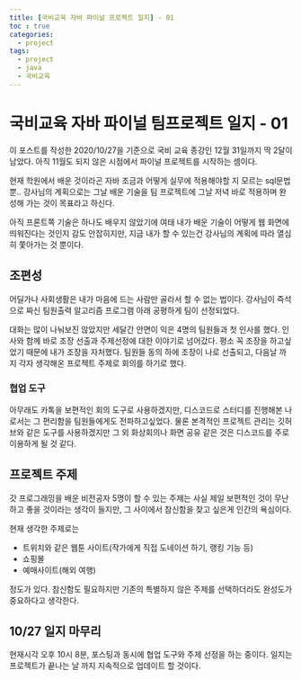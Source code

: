 ```yaml
---
title: [국비교육 자바 파이널 프로젝트 일지] - 01
toc : true
categories:
  - project
tags:
  - project
  - java
  - 국비교육
---
```


# 국비교육 자바 파이널 팀프로젝트 일지 - 01

이 포스트를 작성한 2020/10/27을 기준으로 국비 교육 종강인 12월 31일까지 딱 2달이 남았다. 아직 11월도 되지 않은 시점에서 파이널 프로젝트를 시작하는 셈이다. 

현재 학원에서 배운 것이라곤 자바 조금과 어떻게 실무에 적용해야할 지 모르는 sql문법 뿐.. 강사님의 계획으로는 그날 배운 기술을 팀 프로젝트에 그날 저녁 바로 적용하며 완성해 가는 것이 목표라고 하신다. 

아직 프론트쪽 기술은 하나도 배우지 않았기에 여태 내가 배운 기술이 어떻게 웹 화면에 띄워진다는 것인지 감도 안잡히지만, 지금 내가 할 수 있는건 강사님의 계획에 따라 열심히 쫓아가는 것 뿐이다.



## 조편성

어딜가나 사회생활은 내가 마음에 드는 사람만 골라서 할 수 없는 법이다. 강사님이 즉석으로 짜신 팀원출력 알고리즘 프로그램 아래 공평하게 팀이 선정되었다. 

대화는 많이 나눠보진 않았지만 세달간 안면이 익은 4명의 팀원들과 첫 인사를 했다. 인사와 함께 바로 조장 선출과 주제선정에 대한 이야기로 넘어갔다. 평소 꼭 조장을 하고싶었기 때문에 내가 조장을 자처했다. 팀원들 동의 하에 조장이 나로 선출되고, 다음날 까지 각자 생각해온 프로젝트 주제로 회의를 하기로 했다. 



### 협업 도구

아무래도 카톡을 보편적인 회의 도구로 사용하겠지만, 디스코드로 스터디를 진행해본 나로서는 그 편리함을 팀원들에게도 전파하고싶었다. 물론 본격적인 프로젝트 관리는 깃허브와 같은 도구를 사용하겠지만 그 외 화상회의나 화면 공유 같은 것은 디스코드를 주로 이용하게 될 것 같다.



## 프로젝트 주제

갓 프로그래밍을 배운 비전공자 5명이 할 수 있는 주제는 사실 제일 보편적인 것이 무난하고 좋을 것이라는 생각이 들지만, 그 사이에서 참신함을 찾고 싶은게 인간의 욕심이다.

현재 생각한 주제로는

- 트위치와 같은 웹툰 사이트(작가에게 직접 도네이션 하기, 랭킹 기능 등)
- 쇼핑몰
- 예매사이트(해외 여행)

정도가 있다. 참신함도 필요하지만 기존의 특별하지 않은 주제를 선택하더라도 완성도가 중요하다고 생각한다.



## 10/27 일지 마무리

현재시각 오후 10시 8분, 포스팅과 동시에 협업 도구와 주제 선정을 하는 중이다. 일지는 프로젝트가 끝나는 날 까지 지속적으로 업데이트 할 것이다.